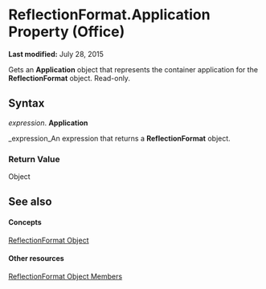 
# ReflectionFormat.Application Property (Office)

 **Last modified:** July 28, 2015

Gets an  **Application** object that represents the container application for the **ReflectionFormat** object. Read-only.

## Syntax

 _expression_. **Application**

 _expression_An expression that returns a  **ReflectionFormat** object.


### Return Value

Object


## See also


#### Concepts


 [ReflectionFormat Object](9684dbb3-5b99-113b-9808-1173fdd719a9.md)
#### Other resources


 [ReflectionFormat Object Members](040424e8-2903-8416-c294-872d872d5277.md)
